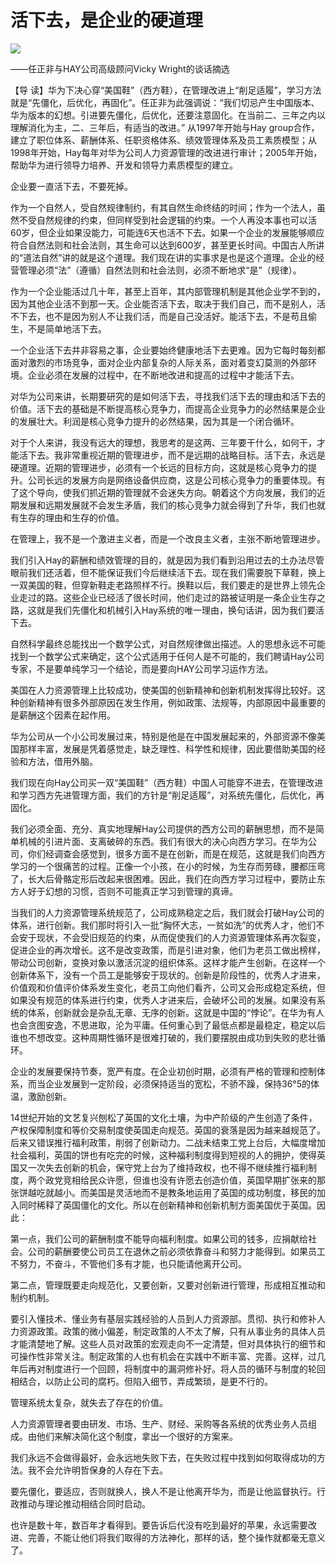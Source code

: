 # 活下去，是企业的硬道理
<img class="pv" src="https://api.visitor.plantree.me/visitor-badge/pv?namespace=plantree.me&key=renzhengfei-speeches/活下去是企业的硬道理.md">



——任正非与HAY公司高级顾问Vicky Wright的谈话摘选



【导  读】华为下决心穿“美国鞋”（西方鞋），在管理改进上“削足适履”，学习方法就是“先僵化，后优化，再固化”。任正非为此强调说：“我们切忌产生中国版本、华为版本的幻想。引进要先僵化，后优化，还要注意固化。在当前二、三年之内以理解消化为主，二、三年后，有适当的改进。” 从1997年开始与Hay group合作，建立了职位体系、薪酬体系、任职资格体系、绩效管理体系及员工素质模型；从1998年开始，Hay每年对华为公司人力资源管理的改进进行审计；2005年开始，帮助华为进行领导力培养、开发和领导力素质模型的建立。



企业要一直活下去，不要死掉。

作为一个自然人，受自然规律制约，有其自然生命终结的时间；作为一个法人，虽然不受自然规律的约束，但同样受到社会逻辑的约束。一个人再没本事也可以活60岁，但企业如果没能力，可能连6天也活不下去。如果一个企业的发展能够顺应符合自然法则和社会法则，其生命可以达到600岁，甚至更长时间。中国古人所讲的“道法自然”讲的就是这个道理。我们现在讲的实事求是也是这个道理。企业的经营管理必须“法”（遵循）自然法则和社会法则，必须不断地求“是”（规律）。

作为一个企业能活过几十年，甚至上百年，其内部管理机制是其他企业学不到的，因为其他企业活不到那一天。企业能否活下去，取决于我们自己，而不是别人，活不下去，也不是因为别人不让我们活，而是自己没活好。能活下去，不是苟且偷生，不是简单地活下去。

一个企业活下去并非容易之事，企业要始终健康地活下去更难。因为它每时每刻都面对激烈的市场竞争，面对企业内部复杂的人际关系，面对着变幻莫测的外部环境。企业必须在发展的过程中，在不断地改进和提高的过程中才能活下去。

对华为公司来讲，长期要研究的是如何活下去，寻找我们活下去的理由和活下去的价值。活下去的基础是不断提高核心竞争力，而提高企业竞争力的必然结果是企业的发展壮大。利润是核心竞争力提升的必然结果，因为其是一个闭合循环。

对于个人来讲，我没有远大的理想，我思考的是这两、三年要干什么，如何干，才能活下去。我非常重视近期的管理进步，而不是远期的战略目标。活下去，永远是硬道理。近期的管理进步，必须有一个长远的目标方向，这就是核心竞争力的提升。公司长远的发展方向是网络设备供应商，这是公司核心竞争力的重要体现。有了这个导向，使我们抓近期的管理就不会迷失方向。朝着这个方向发展，我们的近期发展和远期发展就不会发生矛盾，我们的核心竞争力就会得到了升华，我们也就有生存的理由和生存的价值。

在管理上，我不是一个激进主义者，而是一个改良主义者，主张不断地管理进步。

我们引入Hay的薪酬和绩效管理的目的，就是因为我们看到沿用过去的土办法尽管眼前我们还活着，但不能保证我们今后继续活下去。现在我们需要脱下草鞋，换上一双美国的鞋，但穿新鞋走老路照样不行。换鞋以后，我们要走的是世界上领先企业走过的路。这些企业已经活了很长时间，他们走过的路被证明是一条企业生存之路，这就是我们先僵化和机械引入Hay系统的唯一理由，换句话讲，因为我们要活下去。   

自然科学最终总能找出一个数学公式，对自然规律做出描述。人的思想永远不可能找到一个数学公式来确定，这个公式适用于任何人是不可能的，我们聘请Hay公司专家，不是要单纯学习一个结论，而是要向HAY公司学习运作方法。

美国在人力资源管理上比较成功，使美国的创新精神和创新机制发挥得比较好。这种创新精神有很多外部原因在发生作用，例如政策、法规等，内部原因中最重要的是薪酬这个因素在起作用。

华为公司从一个小公司发展过来，特别是他是在中国发展起来的，外部资源不像美国那样丰富，发展是凭着感觉走，缺乏理性、科学性和规律，因此要借助美国的经验和方法，借用外脑。

我们现在向Hay公司买一双“美国鞋”（西方鞋）中国人可能穿不进去，在管理改进和学习西方先进管理方面，我们的方针是“削足适履”，对系统先僵化，后优化，再固化。

我们必须全面、充分、真实地理解Hay公司提供的西方公司的薪酬思想，而不是简单机械的引进片面、支离破碎的东西。我们有很大的决心向西方学习。在华为公司，你们经调查会感觉到，很多方面不是在创新，而是在规范，这就是我们向西方学习的一个很痛苦的过程。正像一个小孩，在小的时候，为生存而劳碌，腰都压弯了，长大后骨骼定形后改起来很困难。因此，我们在向西方学习过程中，要防止东方人好于幻想的习惯，否则不可能真正学习到管理的真谛。

当我们的人力资源管理系统规范了，公司成熟稳定之后，我们就会打破Hay公司的体系，进行创新。我们那时将引入一批“胸怀大志，一贫如洗”的优秀人才，他们不会安于现状，不会受旧规范的约束，从而促使我们的人力资源管理体系再次裂变，促进企业的再次增长。这不是改变政策，而是引进对象，他们为老员工做出榜样，带动公司创新，变换对象以激活沉淀的组织体系。这样才能产生创新。在这样一个创新体系下，没有一个员工是能够安于现状的。创新是阶段性的，优秀人才进来，价值观和价值评价体系发生变化，老员工向他们看齐，公司又会形成稳定系统，但如果没有规范的体系进行约束，优秀人才进来后，会破坏公司的发展。如果没有系统的体系，创新就会是杂乱无章、无序的创新。这就是中国的“悖论”。在华为有人也会贪图安逸，不思进取，沦为平庸。任何重心到了最低点都是最稳定，稳定以后谁也不想改变。这种周期性循环是很难打破的，我们要摆脱由成功到失败的悲壮循环。

企业的发展要保持节奏，宽严有度。在企业初创时期，必须有严格的管理和控制体系，而当企业发展到一定阶段，必须保持适当的宽松，不骄不躁，保持36°5的体温，激励创新。

14世纪开始的文艺复兴刨松了英国的文化土壤，为中产阶级的产生创造了条件，产权保障制度和等价交易制度使英国走向规范。英国的衰落是因为越来越规范了。后来又错误推行福利政策，削弱了创新动力。二战未结束工党上台后，大幅度增加社会福利，英国的饼也有吃完的时候，这种福利制度得到短视的人的拥护，使得英国又一次失去创新的机会，保守党上台为了维持政权，也不得不继续推行福利制度，两个政党竞相给民众许愿，但谁也没有许愿去创造价值，英国早期扩张来的那张饼越吃就越小。而美国是灵活地而不是教条地运用了英国的成功制度，移民的加入同时稀释了英国僵化的文化。所以在创新精神和创新机制方面美国优于英国。因此：

第一点，我们公司的薪酬制度不能导向福利制度。如果公司的钱多，应捐献给社会。公司的薪酬要使公司员工在退休之前必须依靠奋斗和努力才能得到。如果员工不努力，不奋斗，不管他们多有才能，也只能请他离开公司。

第二点，管理既要走向规范化，又要创新，又要对创新进行管理，形成相互推动和制约机制。

要引入懂技术、懂业务有基层实践经验的人员到人力资源部。贯彻、执行和修补人力资源政策。政策的微小偏差，制定政策的人不太了解，只有从事业务的具体人员才能清楚地了解。这些人员对政策的宏观走向不一定清楚，但对具体执行的细节和可操作性非常关注。制定政策的人也有机会在实践中不断丰富、完善。这样，过几年后再对制度进行一个回顾，将制度中的漏洞修补好。将人员的循环与制度的轮回相结合，以防止公司的腐朽。但陷入细节，弄成繁琐，是更不行的。

管理系统太复杂，就失去了存在的价值。

人力资源管理者要由研发、市场、生产、财经、采购等各系统的优秀业务人员组成。由他们来解决简化这个制度，拿出一个很好的方案来。

我们永远不会做得最好，会永远地失败下去，在失败过程中找到如何取得成功的方法。我不会允许明哲保身的人存在下去。

要先僵化，要适应，否则就换人，换人不是让他离开华为，而是让他监督执行。行政推动与理论推动相结合同时启动。

也许是数十年，数百年才看得到。要告诉后代没有吃到最好的苹果，永远需要改进、完善，不能让他们将我们取得的方法神化，那样的话，整个操作就都毫无意义了。
